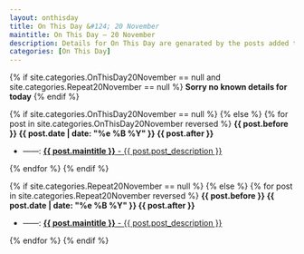 ```yaml
---
layout: onthisday
title: On This Day &#124; 20 November
maintitle: On This Day — 20 November
description: Details for On This Day are genarated by the posts added to the website so the content is subject to changes/updates over time.
categories: [On This Day]
---
```


{% if site.categories.OnThisDay20November == null and site.categories.Repeat20November == null %}
<strong>Sorry no known details for today</strong>
{% endif %}

{% if site.categories.OnThisDay20November == null %}
{% else %}
{% for post in site.categories.OnThisDay20November reversed %}
<strong>{{ post.before }} {{ post.date | date: "%e %B %Y" }} {{ post.after }}</strong>
<ul>
<li> ——: <a href="{{ post.url }}"><strong>{{ post.maintitle }}</strong> - {{ post.post_description }}</a></li>
</ul>
{% endfor %}
{% endif %}

{% if site.categories.Repeat20November == null %}
{% else %}
{% for post in site.categories.Repeat20November reversed %}
<strong>{{ post.before }} {{ post.date | date: "%e %B %Y" }} {{ post.after }}</strong>
<ul>
<li> ——: <a href="{{ post.url }}"><strong>{{ post.maintitle }}</strong> - {{ post.post_description }}</a></li>
</ul>
{% endfor %}
{% endif %}

